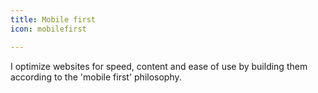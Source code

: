 ```yaml
---
title: Mobile first
icon: mobilefirst

---
```


I optimize websites for speed, content and ease of use by building them according to the 'mobile first' philosophy.

